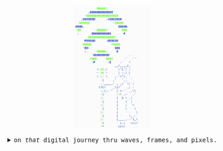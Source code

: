 <!-- thanks @skullface for the inspiration!!! https://raw.githubusercontent.com/skullface/skullface/master/README.md -->
<p align="center" style="color: #000;">
  <img src="https://github.com/joshschmelzle/joshschmelzle/blob/profile/wizard-v2-light-colors.2.svg" alt="wizard holding a staff radiating Wi-Fi" width="35%" height="35%">
</p>
<details>
  <summary align="center"><samp>on <i>that</i> digital journey thru waves, frames, and pixels.</samp></summary>
  <hr>
  <p>heyo, i'm <strong>josh</strong> (he/him/his) (づ｡◕‿‿◕｡)づ 📶 i'm a Wi-Fi network <code>engineer</code> + <code>programmer</code>. ⚡ i <3 🐉 python, ⌨️ video games, 🎧 head-fi, and 🎹 playing musical instruments!
  </p>
  <hr>
  <p align="center">
    👋 have a rock n’ roll day! 🤘<br>
    <a href="https://twitter.com/joshschmelzle"><kbd>say hi on twitter</kbd></a>
  </p>
</details>
